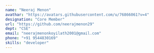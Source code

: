 ```yaml
---
name: "Neeraj Menon"
avathar: "https://avatars.githubusercontent.com/u/76866061?v=4"
designation: "Core Member"
url: "https://github.com/neerajmenon29"
dept: "CSE"
email: "neerajmenonkoyilath2001@gmail.com"
phone: "+91 9544830169"
skills: "developer"
---
```

